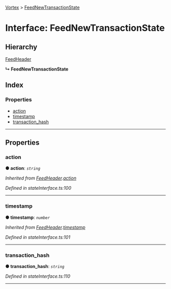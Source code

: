 [Vortex](../README.md) > [FeedNewTransactionState](../interfaces/feednewtransactionstate.md)

# Interface: FeedNewTransactionState

## Hierarchy

 [FeedHeader](feedheader.md)

**↳ FeedNewTransactionState**

## Index

### Properties

* [action](feednewtransactionstate.md#action)
* [timestamp](feednewtransactionstate.md#timestamp)
* [transaction_hash](feednewtransactionstate.md#transaction_hash)

---

## Properties

<a id="action"></a>

###  action

**● action**: *`string`*

*Inherited from [FeedHeader](feedheader.md).[action](feedheader.md#action)*

*Defined in stateInterface.ts:100*

___
<a id="timestamp"></a>

###  timestamp

**● timestamp**: *`number`*

*Inherited from [FeedHeader](feedheader.md).[timestamp](feedheader.md#timestamp)*

*Defined in stateInterface.ts:101*

___
<a id="transaction_hash"></a>

###  transaction_hash

**● transaction_hash**: *`string`*

*Defined in stateInterface.ts:110*

___

